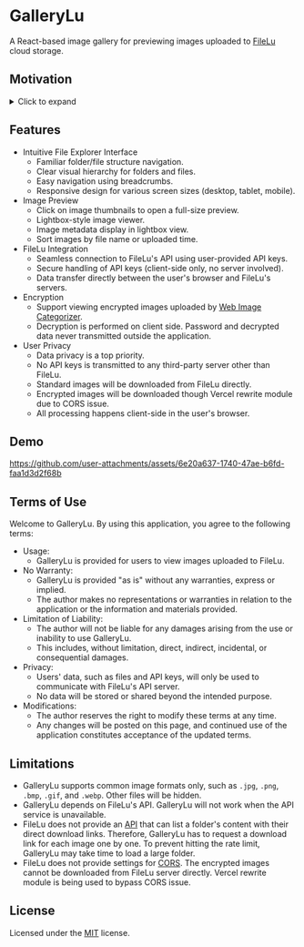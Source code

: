 # GalleryLu

A React-based image gallery for previewing images uploaded to [FileLu](https://filelu.com/) cloud storage.

## Motivation
<details>
  <summary>Click to expand</summary>

  GalleryLu is my second open-source contribution to the FileLu ecosystem, following the <a href="https://github.com/hkalbertl/web-image-categorizer" target="_blank">Web Image Categorizer (WIC)</a>. While using FileLu to manage images uploaded by WIC, I identified some usability challenges. The folder navigation could be more efficient, and the image preview lacked the convenience of "next" and "previous" buttons. GalleryLu addresses these issues, providing a streamlined image browsing experience.

  Starting from version 0.1.0, a file encryption feature has been added. Since FileLu does not provide settings to modify the CORS response header, I had no choice but to use Vercel's rewrite module, which acts as a reverse proxy, to bypass the CORS issue. The Vercel rewrite module is only used for encrypted images; standard images are not affected and are served directly from FileLu. As the images passing through Vercel are encrypted, I believe the current implementation remains secure.

  Critically, user privacy is a core principle. All data processing occurs within the client's browser, and the application, hosted on Vercel, is purely static. Data transmission is strictly limited to communication with the FileLu API.

  If you are new to FileLu, please consider to register by using my <a href="https://filelu.com/5155514948.html" target="_blank">referral link</a>.
</details>

## Features
* Intuitive File Explorer Interface
  * Familiar folder/file structure navigation.
  * Clear visual hierarchy for folders and files.
  * Easy navigation using breadcrumbs.
  * Responsive design for various screen sizes (desktop, tablet, mobile).
* Image Preview
  * Click on image thumbnails to open a full-size preview.
  * Lightbox-style image viewer.
  * Image metadata display in lightbox view.
  * Sort images by file name or uploaded time.
* FileLu Integration
  * Seamless connection to FileLu's API using user-provided API keys.
  * Secure handling of API keys (client-side only, no server involved).
  * Data transfer directly between the user's browser and FileLu's servers.
* Encryption
  * Support viewing encrypted images uploaded by [Web Image Categorizer](https://github.com/hkalbertl/web-image-categorizer).
  * Decryption is performed on client side. Password and decrypted data never transmitted outside the application.
* User Privacy
  * Data privacy is a top priority.
  * No API keys is transmitted to any third-party server other than FileLu.
  * Standard images will be downloaded from FileLu directly.
  * Encrypted images will be downloaded though Vercel rewrite module due to CORS issue.
  * All processing happens client-side in the user's browser.

## Demo
https://github.com/user-attachments/assets/6e20a637-1740-47ae-b6fd-faa1d3d2f68b

## Terms of Use
Welcome to GalleryLu. By using this application, you agree to the following terms:

* Usage:
  * GalleryLu is provided for users to view images uploaded to FileLu.
* No Warranty:
  * GalleryLu is provided "as is" without any warranties, express or implied.
  * The author makes no representations or warranties in relation to the application or the information and materials provided.
* Limitation of Liability:
  * The author will not be liable for any damages arising from the use or inability to use GalleryLu.
  * This includes, without limitation, direct, indirect, incidental, or consequential damages.
* Privacy:
  * Users' data, such as files and API keys, will only be used to communicate with FileLu's API server.
  * No data will be stored or shared beyond the intended purpose.
* Modifications:
  *  The author reserves the right to modify these terms at any time.
  * Any changes will be posted on this page, and continued use of the application constitutes acceptance of the updated terms.

## Limitations
* GalleryLu supports common image formats only, such as `.jpg`, `.png`, `.bmp`, `.gif`, and `.webp`. Other files will be hidden.
* GalleryLu depends on FileLu's API. GalleryLu will not work when the API service is unavailable.
* FileLu does not provide an [API](https://filelu.com/pages/api/) that can list a folder's content with their direct download links. Therefore, GalleryLu has to request a download link for each image one by one. To prevent hitting the rate limit, GalleryLu may take time to load a large folder.
* FileLu does not provide settings for [CORS](https://developer.mozilla.org/en-US/docs/Web/HTTP/CORS/Errors). The encrypted images cannot be downloaded from FileLu server directly. Vercel rewrite module is being used to bypass CORS issue.

## License
Licensed under the [MIT](http://www.opensource.org/licenses/mit-license.php) license.
